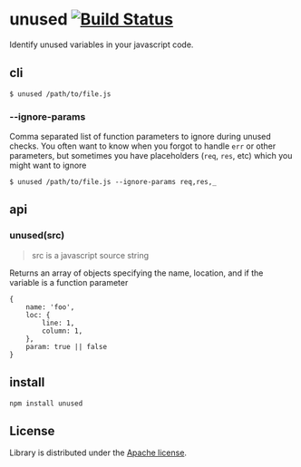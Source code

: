 # unused [![Build Status](https://secure.travis-ci.org/Kami/node-unused.png?branch=master)](https://travis-ci.org/Kami/node-unused)

Identify unused variables in your javascript code.

## cli

```shell
$ unused /path/to/file.js
```

### --ignore-params

Comma separated list of function parameters to ignore during unused checks. You often want to know when you forgot to handle `err` or other parameters, but sometimes you have placeholders (`req`, `res`, etc) which you might want to ignore

```shell
$ unused /path/to/file.js --ignore-params req,res,_
```

## api

### unused(src)

> src is a javascript source string

Returns an array of objects specifying the name, location, and if the variable is a function parameter

```
{
    name: 'foo',
    loc: {
        line: 1,
        column: 1,
    },
    param: true || false
}
```

## install

```shell
npm install unused
```

## License

Library is distributed under the [Apache license](http://www.apache.org/licenses/LICENSE-2.0.html).
